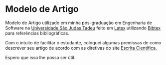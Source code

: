 Modelo de Artigo
==================

Modelo de Artigo utilizado em minha pós-graduação em Engenharia de Software na [Universidade São Judas Tadeu](http://www.usjt.br/) feito em [Latex](http://www.latex-project.org/) utilizando [Bibtex](http://www.bibtex.org/) para referências bibliográficas.

Com o intuito de facilitar o estudante, coloquei algumas premissas de como descrever seu artigo de acordo com as diretivas do site [Escrita Científica](http://escritacientifica.com/).

Espero que isso lhe possa ser útil.
